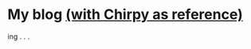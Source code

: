 
  # My blog [**(with Chirpy as reference)**][ref]

  ing . . .



[ref]: https://github.com/cotes2020/jekyll-theme-chirpy
